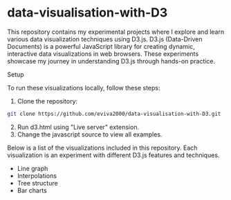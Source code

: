 # data-visualisation-with-D3

This repository contains my experimental projects where I explore and learn various data visualization techniques using D3.js. D3.js (Data-Driven Documents) is a powerful JavaScript library for creating dynamic, interactive data visualizations in web browsers. These experiments showcase my journey in understanding D3.js through hands-on practice.

Setup

To run these visualizations locally, follow these steps:

1. Clone the repository:
```bash
git clone https://github.com/eviva2000/data-visualisation-with-D3.git
```
2. Run d3.html using "Live server" extension.
3. Change the javascript source to view all examples.
   
Below is a list of the visualizations included in this repository. Each visualization is an experiment with different D3.js features and techniques.
- Line graph
- Interpolations
- Tree structure
- Bar charts



